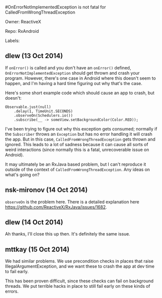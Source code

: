 #OnErrorNotImplementedException is not fatal for CalledFromWrongThreadException

Owner: ReactiveX

Repo: RxAndroid

Labels: 

## dlew (13 Oct 2014)

If `onError()` is called and you don't have an `onError()` defined, `OnErrorNotImplementedException` should get thrown and crash your program. However, there's one case in Android where this doesn't seem to happen, and I'm having a hard time figuring out why that's the case.

Here's some short example code which should cause an app to crash, but doesn't:

```
Observable.just(null)
    .delay(1, TimeUnit.SECONDS)
    .observeOn(Schedulers.io())
    .subscribe(__ -> someView.setBackgroundColor(Color.RED));
```

I've been trying to figure out why this exception gets consumed; normally if the `Subscriber` throws an `Exception` but has no error handling it will crash the app. But in this case, `CalledFromWrongThreadException` gets thrown and ignored. This leads to a lot of sadness because it can cause all sorts of weird interactions (since normally this is a fatal, unrecoverable issue on Android).

It may ultimately be an RxJava based problem, but I can't reproduce it outside of the context of `CalledFromWrongThreadException`. Any ideas on what's going on?


## nsk-mironov (14 Oct 2014)

`observeOn` is the problem here. There is a detailed explanation here https://github.com/ReactiveX/RxJava/issues/1682.


## dlew (14 Oct 2014)

Ah thanks, I'll close this up then. It's definitely the same issue.


## mttkay (15 Oct 2014)

We had similar problems. We use precondition checks in places that raise IllegalArgumentException, and we want these to crash the app at dev time to fail early.

This has been proven difficult, since these checks can fail on background threads. We put terrible hacks in place to still fail early on these kinds of errors.


